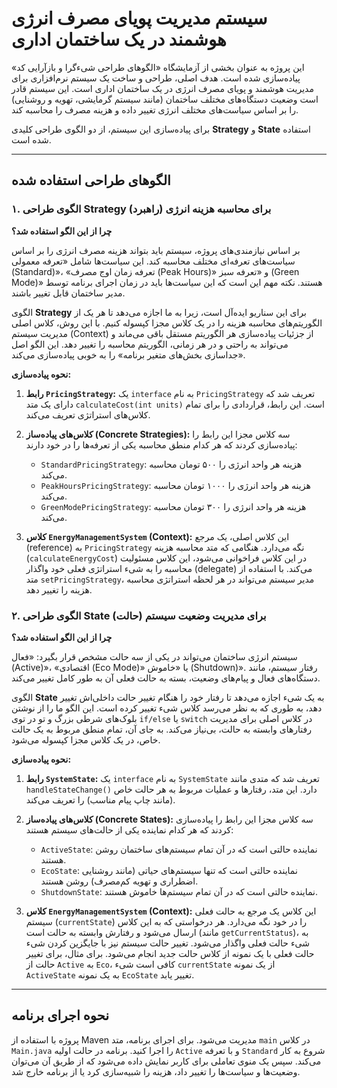 # سیستم مدیریت پویای مصرف انرژی هوشمند در یک ساختمان اداری

این پروژه به عنوان بخشی از آزمایشگاه «الگوهای طراحی شیءگرا و بازآرایی کد» پیاده‌سازی شده است. هدف اصلی، طراحی و ساخت یک سیستم نرم‌افزاری برای مدیریت هوشمند و پویای مصرف انرژی در یک ساختمان اداری است. این سیستم قادر است وضعیت دستگاه‌های مختلف ساختمان (مانند سیستم گرمایشی، تهویه و روشنایی) را بر اساس سیاست‌های مختلف انرژی تغییر داده و هزینه مصرف را محاسبه کند.

برای پیاده‌سازی این سیستم، از دو الگوی طراحی کلیدی **Strategy** و **State** استفاده شده است.

---

## الگوهای طراحی استفاده شده

### ۱. الگوی طراحی Strategy (راهبرد) برای محاسبه هزینه انرژی

**چرا از این الگو استفاده شد؟**

بر اساس نیازمندی‌های پروژه، سیستم باید بتواند هزینه مصرف انرژی را بر اساس سیاست‌های تعرفه‌ای مختلف محاسبه کند. این سیاست‌ها شامل «تعرفه معمولی (Standard)»، «تعرفه زمان اوج مصرف (Peak Hours)» و «تعرفه سبز (Green Mode)» هستند. نکته مهم این است که این سیاست‌ها باید در زمان اجرای برنامه توسط مدیر ساختمان قابل تغییر باشند.

الگوی **Strategy** برای این سناریو ایده‌آل است، زیرا به ما اجازه می‌دهد تا هر یک از الگوریتم‌های محاسبه هزینه را در یک کلاس مجزا کپسوله کنیم. با این روش، کلاس اصلی مدیریت سیستم (Context) از جزئیات پیاده‌سازی هر الگوریتم مستقل باقی می‌ماند و می‌تواند به راحتی و در هر زمانی، الگوریتم محاسبه را تغییر دهد. این الگو اصل «جداسازی بخش‌های متغیر برنامه» را به خوبی پیاده‌سازی می‌کند.

**نحوه پیاده‌سازی:**

1.  **رابط `PricingStrategy`:**
    یک `interface` به نام `PricingStrategy` تعریف شد که دارای یک متد `calculateCost(int units)` است. این رابط، قراردادی را برای تمام کلاس‌های استراتژی تعریف می‌کند.

2.  **کلاس‌های پیاده‌ساز (Concrete Strategies):**
    سه کلاس مجزا این رابط را پیاده‌سازی کردند که هر کدام منطق محاسبه یکی از تعرفه‌ها را در خود دارند:
    * `StandardPricingStrategy`: هزینه هر واحد انرژی را ۵۰۰ تومان محاسبه می‌کند.
    * `PeakHoursPricingStrategy`: هزینه هر واحد انرژی را ۱۰۰۰ تومان محاسبه می‌کند.
    * `GreenModePricingStrategy`: هزینه هر واحد انرژی را ۳۰۰ تومان محاسبه می‌کند.

3.  **کلاس `EnergyManagementSystem` (Context):**
    این کلاس اصلی، یک مرجع (reference) به `PricingStrategy` نگه می‌دارد. هنگامی که متد محاسبه هزینه (`calculateEnergyCost`) در این کلاس فراخوانی می‌شود، این کلاس مسئولیت محاسبه را به شیء استراتژی فعلی خود واگذار (delegate) می‌کند. با استفاده از متد `setPricingStrategy`، مدیر سیستم می‌تواند در هر لحظه استراتژی محاسبه هزینه را تغییر دهد.

### ۲. الگوی طراحی State (حالت) برای مدیریت وضعیت سیستم

**چرا از این الگو استفاده شد؟**

سیستم انرژی ساختمان می‌تواند در یکی از سه حالت مشخص قرار بگیرد: «فعال (Active)»، «اقتصادی (Eco Mode)» یا «خاموش (Shutdown)». رفتار سیستم، مانند دستگاه‌های فعال و پیام‌های وضعیت، بسته به حالت فعلی آن به طور کامل تغییر می‌کند.

الگوی **State** به یک شیء اجازه می‌دهد تا رفتار خود را هنگام تغییر حالت داخلی‌اش تغییر دهد، به طوری که به نظر می‌رسد کلاس شیء تغییر کرده است. این الگو ما را از نوشتن بلوک‌های شرطی بزرگ و تو در توی `if/else` یا `switch` در کلاس اصلی برای مدیریت رفتارهای وابسته به حالت، بی‌نیاز می‌کند. به جای آن، تمام منطق مربوط به یک حالت خاص، در یک کلاس مجزا کپسوله می‌شود.

**نحوه پیاده‌سازی:**

1.  **رابط `SystemState`:**
    یک `interface` به نام `SystemState` تعریف شد که متدی مانند `handleStateChange()` دارد. این متد، رفتارها و عملیات مربوط به هر حالت خاص (مانند چاپ پیام مناسب) را تعریف می‌کند.

2.  **کلاس‌های پیاده‌ساز (Concrete States):**
    سه کلاس مجزا این رابط را پیاده‌سازی کردند که هر کدام نماینده یکی از حالت‌های سیستم هستند:
    * `ActiveState`: نماینده حالتی است که در آن تمام سیستم‌های ساختمان روشن هستند.
    * `EcoState`: نماینده حالتی است که تنها سیستم‌های حیاتی (مانند روشنایی اضطراری و تهویه کم‌مصرف) روشن هستند.
    * `ShutdownState`: نماینده حالتی است که در آن تمام سیستم‌ها خاموش هستند.

3.  **کلاس `EnergyManagementSystem` (Context):**
    این کلاس یک مرجع به حالت فعلی سیستم (`currentState`) را در خود نگه می‌دارد. هر درخواستی که به این کلاس ارسال می‌شود و رفتارش وابسته به حالت است (مانند `getCurrentStatus`)، به شیء حالت فعلی واگذار می‌شود. تغییر حالت سیستم نیز با جایگزین کردن شیء حالت فعلی با یک نمونه از کلاس حالت جدید انجام می‌شود. برای مثال، برای تغییر حالت از `Active` به `Eco`، کافی است شیء `currentState` از یک نمونه `ActiveState` به یک نمونه `EcoState` تغییر یابد.

---

## نحوه اجرای برنامه

پروژه با استفاده از Maven مدیریت می‌شود. برای اجرای برنامه، متد `main` در کلاس `Main.java` را اجرا کنید. برنامه در حالت اولیه `Active` و با تعرفه `Standard` شروع به کار می‌کند. سپس یک منوی تعاملی برای کاربر نمایش داده می‌شود که از طریق آن می‌توان وضعیت‌ها و سیاست‌ها را تغییر داد، هزینه را شبیه‌سازی کرد یا از برنامه خارج شد.